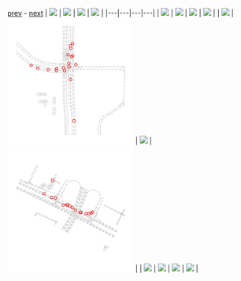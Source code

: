 
[prev](gal_17.md) - [next](gal_19.md)
| [![](../thumb/uncompressed_scenario_training_training.tfrecord-00045-of-01000.gif)](../vid/uncompressed_scenario_training_training.tfrecord-00045-of-01000.gif)  | [![](../thumb/uncompressed_scenario_training_training.tfrecord-00012-of-01000.gif)](../vid/uncompressed_scenario_training_training.tfrecord-00012-of-01000.gif)  | [![](../thumb/uncompressed_scenario_training_training.tfrecord-00187-of-01000.gif)](../vid/uncompressed_scenario_training_training.tfrecord-00187-of-01000.gif)  | [![](../thumb/uncompressed_scenario_training_training.tfrecord-00227-of-01000.gif)](../vid/uncompressed_scenario_training_training.tfrecord-00227-of-01000.gif)  |
|---|---|---|---|
| [![](../thumb/uncompressed_scenario_training_training.tfrecord-00222-of-01000.gif)](../vid/uncompressed_scenario_training_training.tfrecord-00222-of-01000.gif)  | [![](../thumb/uncompressed_scenario_training_training.tfrecord-00169-of-01000.gif)](../vid/uncompressed_scenario_training_training.tfrecord-00169-of-01000.gif)  | [![](../thumb/uncompressed_scenario_training_training.tfrecord-00092-of-01000.gif)](../vid/uncompressed_scenario_training_training.tfrecord-00092-of-01000.gif)  | [![](../thumb/uncompressed_scenario_training_training.tfrecord-00057-of-01000.gif)](../vid/uncompressed_scenario_training_training.tfrecord-00057-of-01000.gif)  |
| [![](../thumb/uncompressed_scenario_training_training.tfrecord-00079-of-01000.gif)](../vid/uncompressed_scenario_training_training.tfrecord-00079-of-01000.gif)  | [![](../thumb/uncompressed_scenario_training_training.tfrecord-00310-of-01000.gif)](../vid/uncompressed_scenario_training_training.tfrecord-00310-of-01000.gif)  | [![](../thumb/uncompressed_scenario_training_training.tfrecord-00140-of-01000.gif)](../vid/uncompressed_scenario_training_training.tfrecord-00140-of-01000.gif)  | [![](../thumb/uncompressed_scenario_training_training.tfrecord-00319-of-01000.gif)](../vid/uncompressed_scenario_training_training.tfrecord-00319-of-01000.gif)  |
| [![](../thumb/uncompressed_scenario_training_training.tfrecord-00166-of-01000.gif)](../vid/uncompressed_scenario_training_training.tfrecord-00166-of-01000.gif)  | [![](../thumb/uncompressed_scenario_training_training.tfrecord-00122-of-01000.gif)](../vid/uncompressed_scenario_training_training.tfrecord-00122-of-01000.gif)  | [![](../thumb/uncompressed_scenario_training_training.tfrecord-00031-of-01000.gif)](../vid/uncompressed_scenario_training_training.tfrecord-00031-of-01000.gif)  | [![](../thumb/uncompressed_scenario_training_training.tfrecord-00173-of-01000.gif)](../vid/uncompressed_scenario_training_training.tfrecord-00173-of-01000.gif)  |
